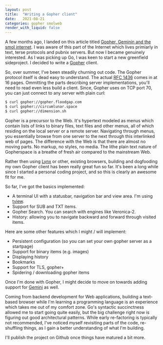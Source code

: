 ```yaml
---
layout: post
title:  "Writing a Gopher client"
date:   2021-08-21
categories: gopher smolweb
render_with_liquid: false
---
```

A few months ago, I landed on this article titled [Gopher, Geminin and the smol internet](https://thedorkweb.substack.com/p/gopher-gemini-and-the-smol-internet). I was aware of this part of the Internet which lives primiarly in text, terse protocols and pubnix servers. But now I became genuinely interested. As I was picking up Go, I was keen to start a new greenfield sideproject. I decided to write a [Gopher](https://en.wikipedia.org/wiki/Gopher_(protocol)) client.

So, over summer, I've been steadily churning out code. The Gopher protocol itself is dead easy to understand. The actual [RFC 1436](https://datatracker.ietf.org/doc/html/rfc1436) comes in at 16 pages. Ommitting the parts describing server implementations, you'll need to read even less build a client. Since, Gopher uses on TCP port 70, you can just connect to any server with plain curl:

```bash
$ curl gopher://gopher.floodgap.com
$ curl gopher://circumlunar.space
$ curl gopher://dimension.sh
```

Gopher is a precursor to the Web. It's hypertext modeled as menus which contain lists of links to binary files, text files and other menus, all of which residing on the local server or a remote server. Navigating through menus, you essentially browse from one server to the next through this interlinked web of pages. The difference with the Web is that there are almost no moving parts. No markup, no styles, no media. The lithe plain text nature of Gopherspace is a breathe of fresh air compared to the mainstream Web.

Rather then using [Lynx](https://lynx.browser.org/) or other, existing browsers, building and dogfooding my own Gopher client has been really great fun so far. It's been a long while since I started a personal coding project, and so this is clearly an awesome fit for me.

So far, I've got the basics implemented:

* A terminal UI with a statusbar, navigation bar and view area. I'm using [tview](https://github.com/rivo/tview).
* Support for SUB and TXT items.
* Gopher Search. You can search with engines like Veronica-2.
* History: allowing you to navigate backward and forward through visited items.

Here are some other features which I might / will implement:

* Persistent configuration (so you can set your own gopher server as a startpage)
* Support for binary items (e.g. images)
* Displaying history
* Bookmarks
* Support for TLS, gopher+
* Spidering / downloading gopher items

Once I'm done with Gopher, I might decide to move on towards adding support for [Gemini](https://gemini.circumlunar.space/) as well.

Coming from backend development for Web applications, building a text-based browser while I'm learning a programming language is an experience which takes me out of my comfort zone. Go's syntactic succinctness allowed me to start going quite easily, but the big challenge right now is figuring out good architectural patterns. While early re-factoring is typically not recommended, I've noticed myself revisiting parts of the code, re-shuffling things, as I gain a better understanding of what I'm building.

I'll publish the project on Github once things have matured a bit more.